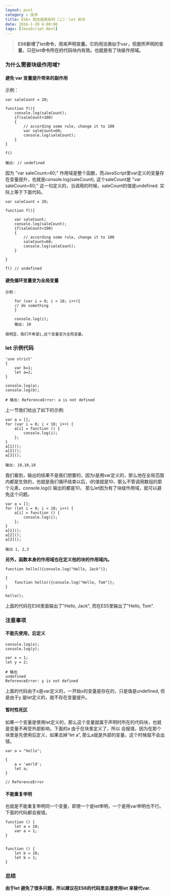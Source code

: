 ```yaml
---
layout: post
category : 技术
title: ES6+ 现在就用系列（二)：let 命令
date: 2016-1-20 6:00:00
tags: [JavaScript.Next]
---
```


<style>
    .post {
        font-family: 'lucida grande', 'lucida sans unicode', lucida, helvetica, 'Hiragino Sans GB', 'Microsoft YaHei', 'WenQuanYi Micro Hei', sans-serif;
        font-size: 16px;
    }
    
    .post-full h2 {
        background-color: #ccc;
        padding: 5px;
        margin-bottom: 10px;
        font-weight: bolder;
        color: #000;
        line-height: 1.8;
        text-rendering: optimizelegibility;
    }
    
    .post-full h3 {
        color: #333;
        padding: 5px;
        line-height: 1.6;
        padding-bottom: 5px;
        margin-bottom: 10px;
        font-weight: bolder;
    }
    
    .post-full h4 {
        padding: 5px;
        color: #000;
        border-bottom: dashed 1px #ccc;
        padding-bottom: 5px;
        margin-bottom: 10px;
        font-weight: bolder;
    }
    
    .post-full img {
        border: solid 5px #ccc;
        padding: 5px;
        border-radius: 5px;
        text-align: center;
        max-height: 400px;
    }
</style>




> **ES6新增了let命令，用来声明变量。它的用法类似于var，但是所声明的变量，只在let命令所在的代码块内有效。也就是有了块级作用域。**

### 为什么需要块级作用域?

#### 避免 var 变量提升带来的副作用

示例：

    var saleCount = 20;

    function f(){    
        console.log(saleCount);
        if(saleCount<100)
        {   
            // according some rule, change it to 100
            var saleCount=60;
            console.log(saleCount);
        }    
    }

    f() 
    
    输出: // undefined
    
因为 "var saleCount=60;" 作用域是整个函数，而JavaScript里var定义的变量存在变量提升，也就是console.log(saleCount), 这个saleCount是 "var saleCount=60;" 这一句定义的，当调用的时候，saleCount的值是undefined. 实际上等于下面代码。

    var saleCount = 20;

    function f(){ 
        
        var saleCount;   
        console.log(saleCount);
        if(saleCount<100)
        {   
            // according some rule, change it to 100
            saleCount=60;
            console.log(saleCount);
        }
    
    }

    f() // undefined  
    

#### 避免循环变量变为全局变量

    示例：

        for (var i = 0; i < 10; i++){
        // do something
        }

        console.log(i);
        输出: 10

    很明显，我们不希望i,这个变量变为全局变量。    

###  let 示例代码

    'use strict'
    {
        var b=1;
        let a=2;
    }

    console.log(a);
    console.log(b);
    
    # 输出: ReferenceError: a is not defined
    
上一节我们给出了如下的示例:

    var a = [];
    for (var i = 0; i < 10; i++) {
        a[i] = function () {
            console.log(i);
        };
    }
    a[1]();
    a[2]();
    a[3]();
    
    输出: 10,10,10
    
我们看到，输出的结果不是我们想要的，因为i是用var定义的，那么他在全局范围内都是生效的，也就是我们循环结束以后，i的值就是10，那么不管调用数组的那个元素，console.log(i) 输出的都是10， 那么let因为有了块级作用域，就可以避免这个问题。

    var a = [];
    for (let i = 0; i < 10; i++) {
        a[i] = function () {
            console.log(i);
        };
    }
    a[1]();
    a[2]();
    a[3]();
    
    输出 1, 2,3
    
**另外，函数本身的作用域也在定义他的块的作用域内。**

    function hello(){console.log("Hello, Jack")};

    {
        function hello(){console.log("Hello, Tom")};
    }

    hello();  
    
上面的代码在ES6里面输出了"Hello, Jack", 而在ES5里输出了"Hello, Tom".     

### 注意事项

####  不能先使用，后定义

    console.log(x);
    console.log(y);

    var x = 1;
    let y = 2;
    
    # 输出
    undefined
    ReferenceError: y is not defined
    
上面的代码由于x是var定义的，一开始x的变量是存在的，只是值是undefined, 但是由于y 是let定义的，就不存在变量提升。
    

#### 暂时性死区

如果一个变量是使用let定义的，那么这个变量就属于声明时所在的代码块，也就是变量不再受外部影响，下面的a 由于在块里定义了，所以 会报错，因为在那个块里是先使用后定义，如果去掉“let a”, 那么a就是外部的变量，这个时候就不会出错。 
    
    var a = "hello";

    {
        a = 'world'; 
        let a;
    }

    // ReferenceError
    
#### 不能重复申明

也就是不能重复申明同一个变量，即使一个是let申明，一个是用var申明也不行。 下面的代码都会报错。
    
    function () {
        let a = 10;
        var a = 1;
    }


    function () {
        let b = 10;
        let b = 1;
    }
    
### 总结

**由于let 避免了很多问题，所以建议在ES6的代码里总是使用let 来替代var.**  
    
  
    
      